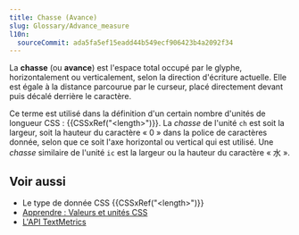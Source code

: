 ```yaml
---
title: Chasse (Avance)
slug: Glossary/Advance_measure
l10n:
  sourceCommit: ada5fa5ef15eadd44b549ecf906423b4a2092f34
---
```


La **chasse** (ou **avance**) est l'espace total occupé par le glyphe, horizontalement ou verticalement, selon la direction d'écriture actuelle. Elle est égale à la distance parcourue par le curseur, placé directement devant puis décalé derrière le caractère.

Ce terme est utilisé dans la définition d'un certain nombre d'unités de longueur CSS&nbsp;: {{CSSxRef("&lt;length&gt;")}}.
La _chasse_ de l'unité `ch` est soit la largeur, soit la hauteur du caractère «&nbsp;0&nbsp;» dans la police de caractères donnée, selon que ce soit l'axe horizontal ou vertical qui est utilisé. Une _chasse_ similaire de l'unité `ic` est la largeur ou la hauteur du caractère «&nbsp;水&nbsp;».

## Voir aussi

- Le type de donnée CSS {{CSSxRef("&lt;length&gt;")}}
- [Apprendre&nbsp;: Valeurs et unités CSS](/fr/docs/Learn_web_development/Core/Styling_basics/Values_and_units)
- [L'API TextMetrics](/fr/docs/Web/API/TextMetrics)
